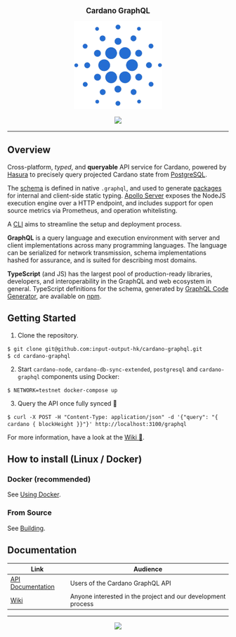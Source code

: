 <p align="center">
  <big><strong>Cardano GraphQL</strong></big>
</p>

<p align="center">
  <img width="200" src=".github/images/cardano-logo.png"/>
</p>

<p align="center">
  <a href="https://jenkins.daedalus-operations.com/blue/organizations/jenkins/cardano-graphql/"><img src="https://jenkins.daedalus-operations.com/buildStatus/icon?job=cardano-graphql%2Fmaster&style=flat-square" /></a>
</p>

<hr/>

## Overview

Cross-platform, _typed_, and **queryable** API service for Cardano, powered by 
[Hasura](https://hasura.io/) to precisely query projected Cardano state from 
[PostgreSQL](https://www.postgresql.org/).

The [schema](src/schema.graphql) is defined in native `.graphql`, and used to generate 
[packages](generated_packages/README.md) for internal and client-side static typing. 
[Apollo Server](https://www.apollographql.com/docs/apollo-server/) exposes the NodeJS execution 
engine over a HTTP endpoint, and includes support for open source metrics via Prometheus, 
and operation whitelisting.

A [CLI](./cli/README.md) aims to streamline the setup and deployment process.

**GraphQL** is a query language and execution environment with server and client implementations
 across many programming languages. The language can be serialized for network transmission, 
 schema implementations hashed for assurance, and is suited for describing most domains.
 
**TypeScript** (and JS) has the largest pool of production-ready libraries, developers, and 
interoperability in the GraphQL and web ecosystem in general. TypeScript definitions for the 
schema, generated by [GraphQL Code Generator](https://graphql-code-generator.com), are available 
on [npm](https://www.npmjs.com/package/cardano-graphql-ts).

## Getting Started

1. Clone the repository.

```
$ git clone git@github.com:input-output-hk/cardano-graphql.git
$ cd cardano-graphql
```

2. Start `cardano-node`, `cardano-db-sync-extended`, `postgresql` and `cardano-graphql` components using Docker:

```
$ NETWORK=testnet docker-compose up
```

3. Query the API once fully synced :tada:

```
$ curl -X POST -H "Content-Type: application/json" -d '{"query": "{ cardano { blockHeight }}"}' http://localhost:3100/graphql
```

For more information, have a look at the [Wiki :book:](https://github.com/input-output-hk/cardano-graphql/wiki).

## How to install (Linux / Docker)

### Docker (recommended)

See [Using Docker](https://github.com/input-output-hk/cardano-graphql/wiki/Docker).

### From Source 

See [Building](https://github.com/input-output-hk/cardano-graphql/wiki/Building).

## Documentation

| Link                                                                                               | Audience                                                     |
| ---                                                                                                | ---                                                          |
| [API Documentation](https://input-output-hk.github.io/cardano-graphql)                             | Users of the Cardano GraphQL API                             |
| [Wiki](https://github.com/input-output-hk/cardano-graphql/wiki)                                    | Anyone interested in the project and our development process |

<hr/>

<p align="center">
  <a href="https://github.com/input-output-hk/cardano-graphql/blob/master/LICENSE"><img src="https://img.shields.io/github/license/input-output-hk/cardano-graphql.svg?style=for-the-badge" /></a>
</p>
